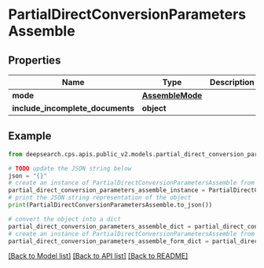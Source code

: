 # PartialDirectConversionParametersAssemble


## Properties

Name | Type | Description | Notes
------------ | ------------- | ------------- | -------------
**mode** | [**AssembleMode**](AssembleMode.md) |  | 
**include_incomplete_documents** | **object** |  | 

## Example

```python
from deepsearch.cps.apis.public_v2.models.partial_direct_conversion_parameters_assemble import PartialDirectConversionParametersAssemble

# TODO update the JSON string below
json = "{}"
# create an instance of PartialDirectConversionParametersAssemble from a JSON string
partial_direct_conversion_parameters_assemble_instance = PartialDirectConversionParametersAssemble.from_json(json)
# print the JSON string representation of the object
print(PartialDirectConversionParametersAssemble.to_json())

# convert the object into a dict
partial_direct_conversion_parameters_assemble_dict = partial_direct_conversion_parameters_assemble_instance.to_dict()
# create an instance of PartialDirectConversionParametersAssemble from a dict
partial_direct_conversion_parameters_assemble_form_dict = partial_direct_conversion_parameters_assemble.from_dict(partial_direct_conversion_parameters_assemble_dict)
```
[[Back to Model list]](../README.md#documentation-for-models) [[Back to API list]](../README.md#documentation-for-api-endpoints) [[Back to README]](../README.md)


